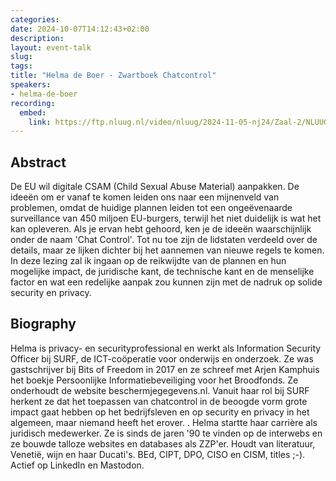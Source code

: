 ```yaml
---
categories:
date: 2024-10-07T14:12:43+02:00
description:
layout: event-talk
slug:
tags:
title: "Helma de Boer - Zwartboek Chatcontrol"
speakers:
- helma-de-boer
recording:
  embed:
    link: https://ftp.nluug.nl/video/nluug/2024-11-05-nj24/Zaal-2/NLUUG-NJ24-HelmaDeBoer-ZwartboekChatcontrol.mp4
---
```


## Abstract

De EU wil digitale CSAM (Child Sexual Abuse Material) aanpakken. De ideeën om er vanaf te komen leiden ons naar een mijnenveld van problemen, omdat de huidige plannen leiden tot een ongeëvenaarde surveillance van 450 miljoen EU-burgers, terwijl het niet duidelijk is wat het kan opleveren. Als je ervan hebt gehoord, ken je de ideeën waarschijnlijk onder de naam 'Chat Control'. Tot nu toe zijn de lidstaten verdeeld over de details, maar ze lijken dichter bij het aannemen van nieuwe regels te komen. In deze lezing zal ik ingaan op de reikwijdte van de plannen en hun mogelijke impact, de juridische kant, de technische kant en de menselijke factor en wat een redelijke aanpak zou kunnen zijn met de nadruk op solide security en privacy.

## Biography

Helma is privacy- en securityprofessional en werkt als Information Security Officer bij SURF, de ICT-coöperatie voor onderwijs en onderzoek. Ze was gastschrijver bij Bits of Freedom in 2017 en ze schreef met Arjen Kamphuis het boekje Persoonlijke Informatiebeveiliging voor het Broodfonds. Ze onderhoudt de website beschermjegegevens.nl. Vanuit haar rol bij SURF herkent ze dat het toepassen van chatcontrol in de beoogde vorm grote impact gaat hebben op het bedrijfsleven en op security en privacy in het algemeen, maar niemand heeft het erover. .
Helma startte haar carrière als juridisch medewerker. Ze is sinds de jaren '90 te vinden op de interwebs en ze bouwde talloze websites en databases als ZZP'er. Houdt van literatuur, Venetië, wijn en haar Ducati's. BEd, CIPT, DPO, CISO en CISM, titles ;-). Actief op LinkedIn en Mastodon.
